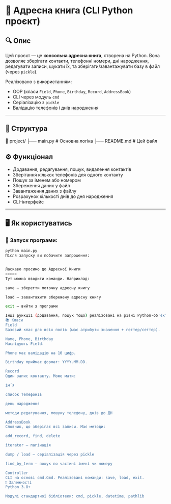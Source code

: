 # 📖 Адресна книга (CLI Python проєкт)

## 🔍 Опис

Цей проєкт — це **консольна адресна книга**, створена на Python. Вона дозволяє зберігати контакти, телефонні номери, дні народження, редагувати записи, шукати їх, та зберігати/завантажувати базу в файл (через `pickle`).

Реалізовано з використанням:
- OOP (класи `Field`, `Phone`, `Birthday`, `Record`, `AddressBook`)
- CLI через модуль `cmd`
- Серіалізацію з `pickle`
- Валідацію телефонів і днів народження

---

## 📂 Структура

📁 project/
├── main.py # Основна логіка
├── README.md # Цей файл
## ⚙️ Функціонал

- Додавання, редагування, пошук, видалення контактів
- Зберігання кількох телефонів для одного контакту
- Пошук за іменем або номером
- Збереження даних у файл
- Завантаження даних з файлу
- Розрахунок кількості днів до дня народження
- CLI-інтерфейс

---

## 🖥️ Як користуватись

### 🔹 Запуск програми:

```bash
python main.py
Після запуску ви побачите запрошення:


Ласкаво просимо до Адресної Книги
>>>>>
Тут можна вводити команди. Наприклад:

save — зберегти поточну адресну книгу

load — завантажити збережену адресну книгу

exit — вийти з програми

Інші функції (додавання, пошук тощо) реалізовані на рівні Python-об'єктів та можуть бути розширені.
📚 Класи
Field
Базовий клас для всіх полів (має атрибути значення + геттер/сеттер).

Name, Phone, Birthday
Наслідують Field.

Phone має валідацію на 10 цифр.

Birthday приймає формат: YYYY.MM.DD.

Record
Один запис контакту. Може мати:

ім’я

список телефонів

день народження

методи редагування, пошуку телефону, днів до ДН

AddressBook
Словник, що зберігає всі записи. Має методи:

add_record, find, delete

iterator — пагінація

dump / load — серіалізація через pickle

find_by_term — пошук по частині імені чи номеру

Controller
CLI на основі cmd.Cmd. Реалізовані команди: save, load, exit.
❗ Залежності
Python 3.8+

Модулі стандартної бібліотеки: cmd, pickle, datetime, pathlib
